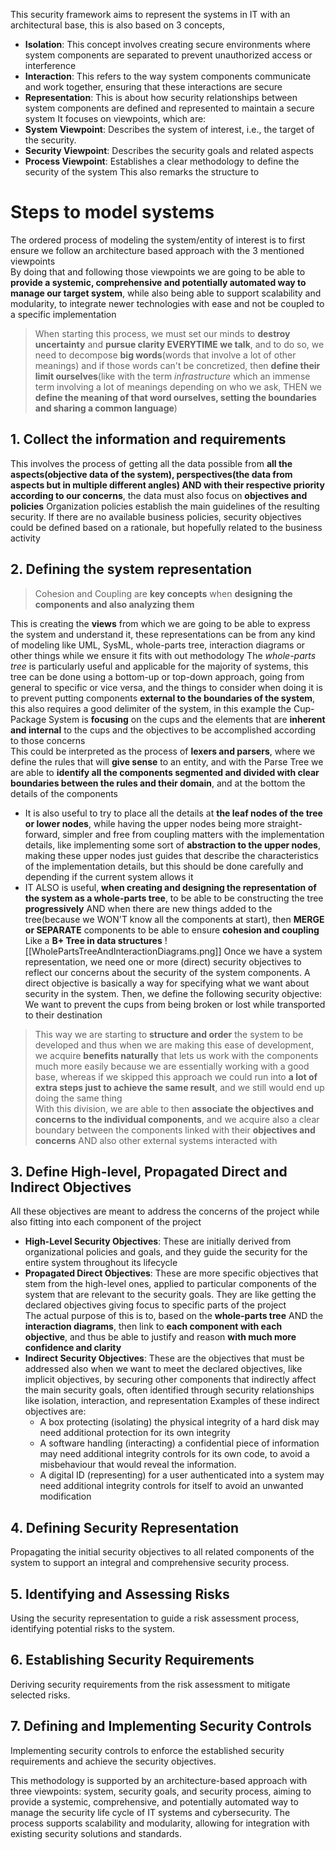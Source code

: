 This security framework aims to represent the systems in IT with an architectural base, this is also based on 3 concepts, 
- **Isolation**: This concept involves creating secure environments where system components are separated to prevent unauthorized access or interference
- **Interaction**: This refers to the way system components communicate and work together, ensuring that these interactions are secure
- **Representation**: This is about how security relationships between system components are defined and represented to maintain a secure system
It focuses on viewpoints, which are:
- **System Viewpoint**: Describes the system of interest, i.e., the target of the security.
- **Security Viewpoint**: Describes the security goals and related aspects
- **Process Viewpoint**: Establishes a clear methodology to define the security of the system
This also remarks the structure to 

# Steps to model systems
The ordered process of modeling the system/entity of interest is to first ensure we follow an architecture based approach with the 3 mentioned viewpoints  
By doing that and following those viewpoints we are going to be able to **provide a systemic, comprehensive and potentially automated way to manage our target system**, while also being able to support scalability and modularity, to integrate newer technologies with ease and not be coupled to a specific implementation
> When starting this process, we must set our minds to **destroy uncertainty** and **pursue clarity EVERYTIME we talk**, and to do so, we need to decompose **big words**(words that involve a lot of other meanings) and if those words can't be concretized, then **define their limit ourselves**(like with the term *infrastructure* which an immense term involving a lot of meanings depending on who we ask, THEN we **define the meaning of that word ourselves, setting the boundaries and sharing a common language**)
## 1. Collect the information and requirements
This involves the process of getting all the data possible from **all the aspects(objective data of the system), perspectives(the data from aspects but in multiple different angles) AND with their respective priority according to our concerns**, the data must also focus on **objectives and policies**
Organization policies establish the main guidelines of the resulting security. If there are no available business policies, security objectives could be defined based on a rationale, but hopefully related to the business activity

## 2. Defining the system representation
> Cohesion and Coupling are **key concepts** when **designing the components and also analyzing them**

This is creating the **views** from which we are going to be able to express the system and understand it, these representations can be from any kind of modeling like UML, SysML, whole-parts tree, interaction diagrams or other things while we ensure it fits with out methodology
	The *whole-parts tree* is particularly useful and applicable for the majority of systems, this tree can be done using a bottom-up or top-down approach, going from general to specific or vice versa, and the things to consider when doing it is to prevent putting components **external to the boundaries of the system**, this also requires a good delimiter of the system, in this example the Cup-Package System is **focusing** on the cups and the elements that are **inherent and internal** to the cups and the objectives to be accomplished according to those concerns  
		This could be interpreted as the process of **lexers and parsers**, where we define the rules that will **give sense** to an entity, and with the Parse Tree we are able to **identify all the components segmented and divided with clear boundaries between the rules and their domain**, and at the bottom the details of the components
- It is also useful to try to place all the details at **the leaf nodes of the tree or lower nodes**, while having the upper nodes being more straight-forward, simpler and free from coupling matters with the implementation details, like implementing some sort of **abstraction to the upper nodes**, making these upper nodes just guides that describe the characteristics of the implementation details, but this should be done carefully and depending if the current system allows it
- IT ALSO is useful, **when creating and designing the representation of the system as a whole-parts tree**, to be able to be constructing the tree **progressively** AND when there are new things added to the tree(because we WON'T know all the components at start), then **MERGE  or SEPARATE** components to be able to ensure **cohesion and coupling**
	Like a **B+ Tree in data structures**
![[WholePartsTreeAndInteractionDiagrams.png]]
Once we have a system representation, we need one or more (direct) security objectives to reflect our concerns about the security of the system components. A direct objective is basically a way for specifying what we want about security in the system. Then, we define the following security objective: We want to prevent the cups from being broken or lost while transported to their destination  


> This way we are starting to **structure and order** the system to be developed and thus when we are making this ease of development, we acquire **benefits naturally** that lets us work with the components much more easily because we are essentially working with a good base, whereas if we skipped this approach we could run into **a lot of extra steps just to achieve the same result**, and we still would end up doing the same thing  
> With this division, we are able to then **associate the objectives and concerns to the individual components**, and we acquire also a clear boundary between the components linked with their **objectives and concerns** AND also other external systems interacted with 

## 3. Define High-level, Propagated Direct and Indirect Objectives
All these objectives are meant to address the concerns of the project while also fitting into each component of the project
- **High-Level Security Objectives**: These are initially derived from organizational policies and goals, and they guide the security for the entire system throughout its lifecycle
- **Propagated Direct Objectives**: These are more specific objectives that stem from the high-level ones, applied to particular components of the system that are relevant to the security goals.
	They are like getting the declared objectives giving focus to specific parts of the project  
The actual purpose of this is to, based on the **whole-parts tree** AND the **interaction diagrams**, then link to **each component with each objective**, and thus be able to justify and reason **with much more confidence and clarity**
- **Indirect Security Objectives**: These are the objectives that must be addressed also when we want to meet the declared objectives, like implicit objectives, by securing other components that indirectly affect the main security goals, often identified through security relationships like isolation, interaction, and representation
	Examples of these indirect objectives are:
	- A box protecting (isolating) the physical integrity of a hard disk may need additional protection for its own integrity
	- A software handling (interacting) a confidential piece of information may need additional integrity controls for its own code, to avoid a misbehaviour that would reveal the information. 
	- A digital ID (representing) for a user authenticated into a system may need additional integrity controls for itself to avoid an unwanted modification


## 4. Defining Security Representation 
Propagating the initial security objectives to all related components of the system to support an integral and comprehensive security process.
## 5. Identifying and Assessing Risks
Using the security representation to guide a risk assessment process, identifying potential risks to the system.
## 6. Establishing Security Requirements
Deriving security requirements from the risk assessment to mitigate selected risks.
## 7. Defining and Implementing Security Controls
Implementing security controls to enforce the established security requirements and achieve the security objectives.

This methodology is supported by an architecture-based approach with three viewpoints: system, security goals, and security process, aiming to provide a systemic, comprehensive, and potentially automated way to manage the security life cycle of IT systems and cybersecurity. The process supports scalability and modularity, allowing for integration with existing security solutions and standards.







